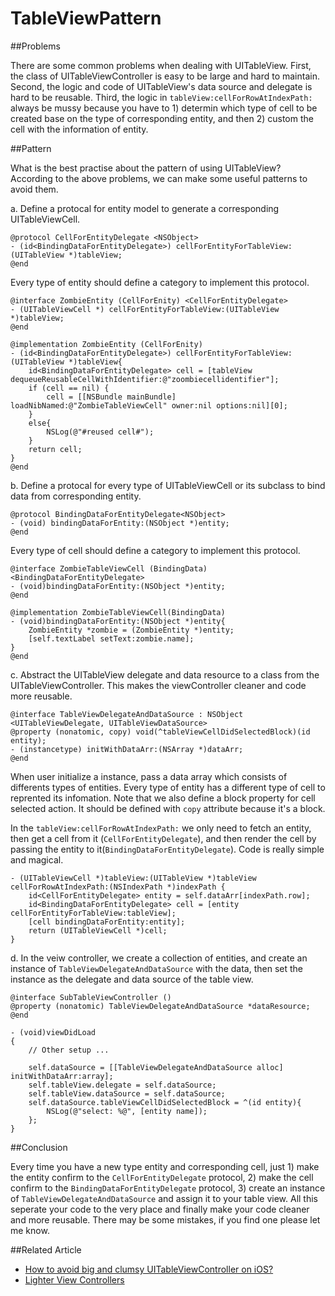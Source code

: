 TableViewPattern
================

##Problems

There are some common problems when dealing with UITableView. First, the class of UITableViewController is easy to be large and hard to maintain. Second, the logic and code of UITableView's data source and delegate is hard to be reusable. Third, the logic in `tableView:cellForRowAtIndexPath:` always be mussy because you have to 1) determin which type of cell to be created base on the type of corresponding entity, and then 2) custom the cell with the information of entity.  

##Pattern

What is the best practise about the pattern of using UITableView? According to the above problems, we can make some useful patterns to avoid them.

a. Define a protocal for entity model to generate a corresponding UITableViewCell.
````objc
@protocol CellForEntityDelegate <NSObject>
- (id<BindingDataForEntityDelegate>) cellForEntityForTableView:(UITableView *)tableView;
@end
````

Every type of entity should define a category to implement this protocol.
````objc
@interface ZombieEntity (CellForEnity) <CellForEntityDelegate>
- (UITableViewCell *) cellForEntityForTableView:(UITableView *)tableView;
@end

@implementation ZombieEntity (CellForEnity)
- (id<BindingDataForEntityDelegate>) cellForEntityForTableView:(UITableView *)tableView{
    id<BindingDataForEntityDelegate> cell = [tableView dequeueReusableCellWithIdentifier:@"zoombiecellidentifier"];
    if (cell == nil) {
        cell = [[NSBundle mainBundle] loadNibNamed:@"ZombieTableViewCell" owner:nil options:nil][0];
    }
    else{
        NSLog(@"#reused cell#");
    }
    return cell;
}
@end

````

b. Define a protocal for every type of UITableViewCell or its subclass to bind data from corresponding entity.
````objc
@protocol BindingDataForEntityDelegate<NSObject>
- (void) bindingDataForEntity:(NSObject *)entity;
@end
````

Every type of cell should define a category to implement this protocol.
````objc
@interface ZombieTableViewCell (BindingData) <BindingDataForEntityDelegate>
- (void)bindingDataForEntity:(NSObject *)entity;
@end

@implementation ZombieTableViewCell(BindingData)
- (void)bindingDataForEntity:(NSObject *)entity{
    ZombieEntity *zombie = (ZombieEntity *)entity;
    [self.textLabel setText:zombie.name];
}
@end
````

c. Abstract the UITableView delegate and data resource to a class from the UITableViewController. This makes the viewController cleaner and code more reusable.
````objc
@interface TableViewDelegateAndDataSource : NSObject <UITableViewDelegate, UITableViewDataSource>
@property (nonatomic, copy) void(^tableViewCellDidSelectedBlock)(id entity);
- (instancetype) initWithDataArr:(NSArray *)dataArr;
@end
````
When user initialize a instance, pass a data array which consists of differents types of entities. Every type of entity has a different type of cell to reprented its infomation. 
Note that we also define a block property for cell selected action. It should be defined with `copy` attribute because it's a block.

In the `tableView:cellForRowAtIndexPath:` we only need to fetch an entity, then get a cell from it (`CellForEntityDelegate`), and then render the cell by passing the entity to it(`BindingDataForEntityDelegate`). Code is really simple and magical.

````objc
- (UITableViewCell *)tableView:(UITableView *)tableView cellForRowAtIndexPath:(NSIndexPath *)indexPath {
    id<CellForEntityDelegate> entity = self.dataArr[indexPath.row];
    id<BindingDataForEntityDelegate> cell = [entity cellForEntityForTableView:tableView];
    [cell bindingDataForEntity:entity];
    return (UITableViewCell *)cell;
}
````

d. In the veiw controller, we create a collection of entities,  and create an instance of `TableViewDelegateAndDataSource` with the data, then set the instance as the delegate and data source of the table view. 
````objc
@interface SubTableViewController ()
@property (nonatomic) TableViewDelegateAndDataSource *dataResource;
@end

- (void)viewDidLoad
{
 	// Other setup ...

    self.dataSource = [[TableViewDelegateAndDataSource alloc] initWithDataArr:array];
    self.tableView.delegate = self.dataSource;
    self.tableView.dataSource = self.dataSource;
    self.dataSource.tableViewCellDidSelectedBlock = ^(id entity){
        NSLog(@"select: %@", [entity name]);
    };
}

````

##Conclusion

Every time you have a new type entity and corresponding cell, just 1) make the entity confirm to the `CellForEntityDelegate` protocol, 2) make the cell confirm to the `BindingDataForEntityDelegate` protocol, 3) create an instance of `TableViewDelegateAndDataSource` and assign it to your table view. All this seperate your code to the very place and finally make your code cleaner and more reusable. There may be some mistakes, if you find one please let me know. 

##Related Article

- [How to avoid big and clumsy UITableViewController on iOS?](http://programmers.stackexchange.com/questions/177668/how-to-avoid-big-and-clumsy-uitableviewcontroller-on-ios) 
- [Lighter View Controllers](http://www.objc.io/issue-1/lighter-view-controllers.html#controllers)

